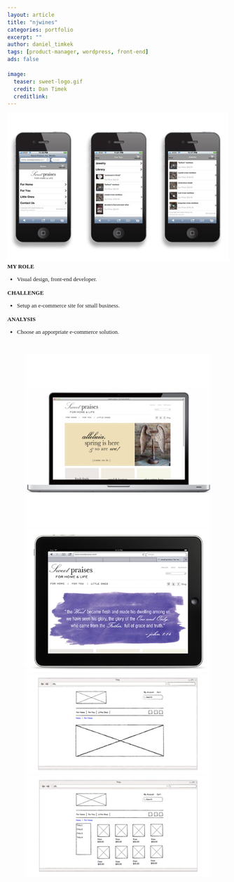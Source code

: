 ```yaml
---
layout: article
title: "njwines"
categories: portfolio
excerpt: ""
author: daniel_timkek
tags: [product-manager, wordpress, front-end]
ads: false

image:
  teaser: sweet-logo.gif
  credit: Dan Timek
  creditlink: 
---
```

<div style="width:100%; overflow: auto;">
	<div class="top-image"><img src="../../images/sweet-mobile.jpg"></div>

<div class="desc"><span style="font-family: adelle-sans; font-size: 13px; font-weight:600;">MY ROLE</span><br>
<ul style="font-family: adelle-sans; font-size: 13px; font-weight:500;">
<li style="font-family: adelle-sans; font-size: 13px; font-weight:500;">Visual design, front-end developer.</li>
</ul>
<span style="font-family: adelle-sans; font-size: 13px; font-weight:600;">CHALLENGE</span>
<ul style="font-family: adelle-sans; font-size: 13px; font-weight:500;">
<li style="font-family: adelle-sans; font-size: 13px; font-weight:500;">Setup an e-commerce site for small business.</li>
</ul>
<span style="font-family: adelle-sans; font-size: 13px; font-weight:600;">ANALYSIS</span>
<ul style="font-family: adelle-sans; font-size: 13px; font-weight:500;">
<li style="font-family: adelle-sans; font-size: 13px; font-weight:500;">Choose an apporpriate e-commerce solution.
</li>
</ul>
</div>
</div>
<br>
<figure class="third">
     <img src="../../images/homepage2.jpg" alt="gswga mobile">
     <img src="../../images/iPad_sweetpraises.jpg" alt="gswga mobile">
     <img src="../../images/Sweet_praises_wireframe.jpg" alt="gswga mobile">
     <img src="../../images/Sweet_praises_wireframe2.jpg" alt="gswga mobile">
</figure>